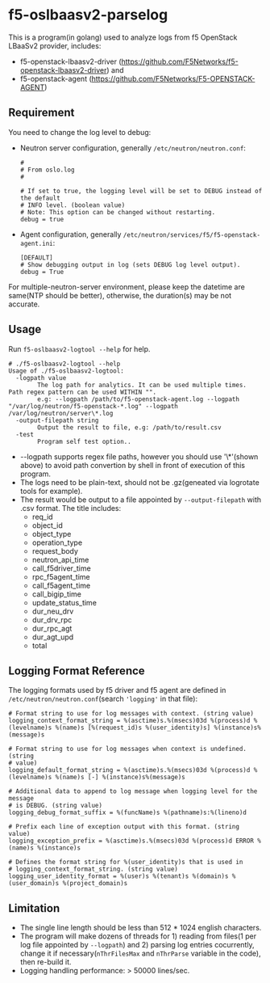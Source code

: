 # f5-oslbaasv2-parselog

This is a program(in golang) used to analyze logs from f5 OpenStack LBaaSv2 provider, includes:
* f5-openstack-lbaasv2-driver (https://github.com/F5Networks/f5-openstack-lbaasv2-driver) and 
* f5-openstack-agent (https://github.com/F5Networks/F5-OPENSTACK-AGENT)

## Requirement

You need to change the log level to debug:

* Neutron server configuration, generally `/etc/neutron/neutron.conf`:

  ```
  #
  # From oslo.log
  #

  # If set to true, the logging level will be set to DEBUG instead of the default
  # INFO level. (boolean value)
  # Note: This option can be changed without restarting.
  debug = true
  ```

* Agent configuration, generally `/etc/neutron/services/f5/f5-openstack-agent.ini`: 

  ```
  [DEFAULT]
  # Show debugging output in log (sets DEBUG log level output).
  debug = True
  ```

For multiple-neutron-server environment, please keep the datetime are same(NTP should be better), otherwise, the duration(s) may be not accurate.

## Usage

Run `f5-oslbaasv2-logtool --help` for help. 
```
# ./f5-oslbaasv2-logtool --help
Usage of ./f5-oslbaasv2-logtool:
  -logpath value
    	The log path for analytics. It can be used multiple times. Path regex pattern can be used WITHIN "".
    	e.g: --logpath /path/to/f5-openstack-agent.log --logpath "/var/log/neutron/f5-openstack-*.log" --logpath /var/log/neutron/server\*.log
  -output-filepath string
    	Output the result to file, e.g: /path/to/result.csv
  -test
    	Program self test option..
```

* --logpath supports regex file paths, however you should use '\\*'(shown above) to avoid path convertion by shell in front of execution of this program.
* The logs need to be plain-text, should not be .gz(geneated via logrotate tools for example).
* The result would be output to a file appointed by `--output-filepath` with .csv format. The title includes:
  * req_id
  * object_id
  * object_type
  * operation_type
  * request_body
  * neutron_api_time
  * call_f5driver_time
  * rpc_f5agent_time
  * call_f5agent_time
  * call_bigip_time
  * update_status_time
  * dur_neu_drv
  * dur_drv_rpc
  * dur_rpc_agt
  * dur_agt_upd
  * total

## Logging Format Reference

The logging formats used by f5 driver and f5 agent are defined in `/etc/neutron/neutron.conf`(search `'logging'` in that file):

```
# Format string to use for log messages with context. (string value)
logging_context_format_string = %(asctime)s.%(msecs)03d %(process)d %(levelname)s %(name)s [%(request_id)s %(user_identity)s] %(instance)s%(message)s

# Format string to use for log messages when context is undefined. (string
# value)
logging_default_format_string = %(asctime)s.%(msecs)03d %(process)d %(levelname)s %(name)s [-] %(instance)s%(message)s

# Additional data to append to log message when logging level for the message
# is DEBUG. (string value)
logging_debug_format_suffix = %(funcName)s %(pathname)s:%(lineno)d

# Prefix each line of exception output with this format. (string value)
logging_exception_prefix = %(asctime)s.%(msecs)03d %(process)d ERROR %(name)s %(instance)s

# Defines the format string for %(user_identity)s that is used in
# logging_context_format_string. (string value)
logging_user_identity_format = %(user)s %(tenant)s %(domain)s %(user_domain)s %(project_domain)s
```

## Limitation

* The single line length should be less than 512 * 1024 english characters.
* The program will make dozens of threads for 1) reading from files(1 per log file appointed by `--logpath`) and 2) parsing log entries cocurrently, change it if necessary(`nThrFilesMax` and `nThrParse` variable in the code), then re-build it.
* Logging handling performance: > 50000 lines/sec.